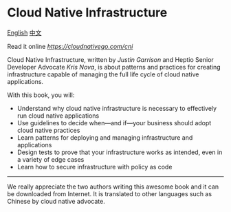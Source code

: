 # Cloud Native Infrastructure

[English](en/SUMMARY.md)	[中文](cn/SUMMARY.md)

Read it online *https://cloudnativego.com/cni*

Cloud Native Infrastructure, written by *Justin Garrison* and Heptio Senior Developer Advocate *Kris Nova*, is about patterns and practices for creating infrastructure capable of managing the full life cycle of cloud native applications.

With this book, you will:

- Understand why cloud native infrastructure is necessary to effectively run cloud native applications
- Use guidelines to decide when—and if—your business should adopt cloud native practices
- Learn patterns for deploying and managing infrastructure and applications
- Design tests to prove that your infrastructure works as intended, even in a variety of edge cases
- Learn how to secure infrastructure with policy as code

---

We really appreciate the two authors writing this awesome book and it can be downloaded from Internet. It is translated to other languages such as Chinese by cloud native advocate.
